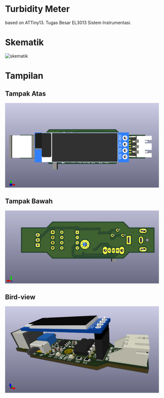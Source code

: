 # Turbidity Meter

based on ATTiny13. Tugas Besar EL3013 Sistem Instrumentasi.

# Skematik

![skematik](./img/sch.png)

# Tampilan

## Tampak Atas

![top view](./img/top-view.png)

## Tampak Bawah

![top view](./img/bottom-view.png)

## Bird-view

![Bird view](./img/bird-view.png)